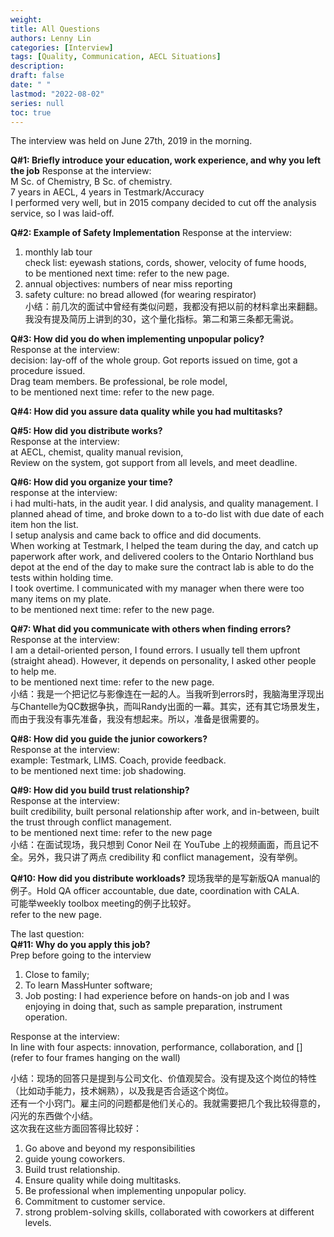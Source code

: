```yaml
---
weight: 
title: All Questions
authors: Lenny Lin
categories: [Interview]
tags: [Quality, Communication, AECL Situations]
description: 
draft: false
date: " "
lastmod: "2022-08-02"
series: null
toc: true
---
```


The interview was held on June 27th, 2019 in the morning.

**Q#1: Briefly introduce your education, work experience, and why you left the job**
Response at the interview:  
M Sc. of Chemistry, B Sc. of chemistry.  
7 years in AECL, 4 years in Testmark/Accuracy  
I performed very well, but in 2015 company decided to cut off the analysis service, so I was laid-off.  

**Q#2: Example of Safety Implementation**
Response at the interview:  
1. monthly lab tour  
check list: eyewash stations, cords, shower, velocity of fume hoods,   
to be mentioned next time: refer to the new page.  
2. annual objectives: numbers of near miss reporting  
3. safety culture: no bread allowed (for wearing respirator)  
小结：前几次的面试中曾经有类似问题，我都没有把以前的材料拿出来翻翻。我没有提及简历上讲到的30，这个量化指标。第二和第三条都无需说。  


**Q#3: How did you do when implementing unpopular policy?**  
Response at the interview:  
decision: lay-off of the whole group. Got reports issued on time, got a procedure issued.  
Drag team members. Be professional, be role model,  
to be mentioned next time: refer to the new page.  

**Q#4: How did you assure data quality while you had multitasks?**  

**Q#5: How did you distribute works?**  
Response at the interview:   
at AECL, chemist, quality manual revision,  
Review on the system, got support from all levels, and meet deadline.  

**Q#6: How did you organize your time?**  
response at the interview:  
i had multi-hats, in the audit year.  I did analysis, and quality management. I planned ahead of time, and broke down to a to-do list with due date of each item hon the list.  
I setup analysis and came back to office and did documents.  
When working at Testmark, I helped the team during the day, and catch up paperwork after work, and delivered coolers to the Ontario Northland bus depot at the end of the day to make sure the contract lab is able to do the tests within holding time.  
I took overtime. I communicated with my manager when there were too many items on my plate.  
to be mentioned next time: refer to the new page.  


**Q#7: What did you communicate with others when finding errors?**  
Response at the interview:  
I am a detail-oriented person, I found errors. I usually tell them upfront (straight ahead). However, it depends on personality, I asked other people to help me.  
to be mentioned next time: refer to the new page.  
小结：我是一个把记忆与影像连在一起的人。当我听到errors时，我脑海里浮现出与Chantelle为QC数据争执，而叫Randy出面的一幕。其实，还有其它场景发生，而由于我没有事先准备，我没有想起来。所以，准备是很需要的。  

**Q#8: How did you guide the junior coworkers?**  
Response at the interview:  
example: Testmark, LIMS. Coach, provide feedback.  
to be mentioned next time: job shadowing.  

**Q#9: How did you build trust relationship?**  
Response at the interview:  
built credibility, built personal relationship after work, and in-between, built the trust through conflict management.  
to be mentioned next time: refer to the new page   
小结：在面试现场，我只想到 Conor Neil 在 YouTube 上的视频画面，而且记不全。另外，我只讲了两点 credibility 和 conflict management，没有举例。

**Q#10: How did you distribute workloads?**
现场我举的是写新版QA manual的例子。Hold QA officer accountable, due date, coordination with CALA.  
可能举weekly toolbox meeting的例子比较好。  
refer to the new page.  

The last question:  
**Q#11: Why do you apply this job?**  
Prep before going to the interview  
1. Close to family;  
2. To learn MassHunter software;  
3. Job posting: I had experience before on hands-on job and I was enjoying in doing that, such as sample preparation, instrument operation.  

Response at the interview:  
In line with four aspects: innovation, performance, collaboration, and [] (refer to four frames hanging on the wall)  

小结：现场的回答只是提到与公司文化、价值观契合。没有提及这个岗位的特性（比如动手能力，技术娴熟），以及我是否合适这个岗位。  
还有一个小窍门。雇主问的问题都是他们关心的。我就需要把几个我比较得意的，闪光的东西做个小结。  
这次我在这些方面回答得比较好：  
1) Go above and beyond my responsibilities  
2) guide young coworkers.  
3) Build trust relationship.  
4) Ensure quality while doing multitasks.  
5) Be professional when implementing unpopular policy.  
6) Commitment to customer service.  
7) strong problem-solving skills, collaborated with coworkers at different levels.  


